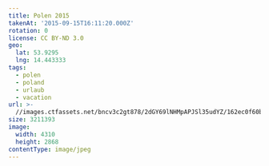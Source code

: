 ```yaml
---
title: Polen 2015
takenAt: '2015-09-15T16:11:20.000Z'
rotation: 0
license: CC BY-ND 3.0
geo:
  lat: 53.9295
  lng: 14.443333
tags:
  - polen
  - poland
  - urlaub
  - vacation
url: >-
  //images.ctfassets.net/bncv3c2gt878/2dGY69lNHMpAPJSl35udYZ/162ec0f60b1cf2dfdf5508f708cb5992/polen-2015_25836927532_o
size: 3211393
image:
  width: 4310
  height: 2868
contentType: image/jpeg
---
```


